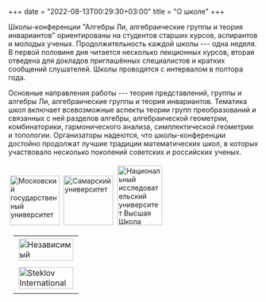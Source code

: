 +++
date = "2022-08-13T00:29:30+03:00"
title = "О школе"
+++

Школы-конференции "Алгебры Ли, алгебраические группы и теория инвариантов" ориентированы на студентов старших курсов, аспирантов и молодых ученых.
Продолжительность каждой школы --- одна неделя.
В первой половине дня читается несколько лекционных курсов, вторая отведена для докладов приглашённых специалистов и кратких сообщений слушателей.
Школы проводятся с интервалом в полтора года.

Основные направления работы --- теория представлений, группы и алгебры Ли, алгебраические группы и теория инвариантов.
Тематика школ включает всевозможные аспекты теории групп преобразований и связанных с ней разделов алгебры, алгебраической геометрии,
комбинаторики, гармонического анализа, симплектической геометрии и топологии.
Организаторы надеются, что школы-конференции достойно продолжат лучшие традиции математических школ,
в которых участвовало несколько поколений советских и российских ученых.

<div class="logos">

<a href="http://msu.ru"><img style="margin: 2.5px; margin-bottom: 5px; width: 100px; height: 100px;" src="/main_files/msu-logo.png" alt="Московский государственный университет" title="Московский государственный университет" /></a>
<a href="http://ssau.ru"><img style="margin: 2.5px; margin-bottom: 5px; width: 100px; height: 100px;" src="/main_files/samu-logo.png" alt="Самарский университет" title="Самарский университет" /></a>
<a href="https://math.hse.ru/latg"><img style="margin: 2.5px; margin-top: 5px; width: 90px; height: 120px;" src="/main_files/atg_logo_sq.png" alt="Национальный исследовательский университет Высшая Школа Экономики" title="Национальный исследовательский университет Высшая Школа Экономики" /></a>

<table style="padding-left: 10px">
<tr>
<td>
<a href="http://ium.mccme.ru"><img style="margin: 2.5px; margin-bottom: 5px; width: 110px; height: 44px;" src="/main_files/nmu-logo.png" alt="Независимый Московский университет" title="Независимый Московский университет" /></a>
</td>
</tr>
<tr>
<td>
<a href="http://simc.mi-ras.ru"><img style="margin: 2.5px; margin-bottom: 5px; width: 110px; height: 44px;" src="/main_files/simc-logo.png" alt="Steklov International Mathematical Center" title="Steklov International Mathematical Center" /></a>
</td>
</tr>
</table>
</div>
